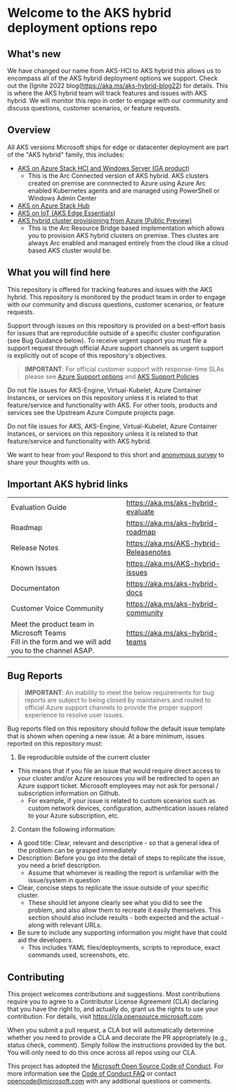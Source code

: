 # Welcome to the AKS hybrid deployment options repo

## What's new
We have changed our name from AKS-HCI to AKS hybrid this allows us to encompass all of the AKS hybrid deployment options we support. Check out the [Ignite 2022 blog\(https://aka.ms/aks-hybrid-blog22) for details.
This is where the AKS hybrid team will track features and issues with AKS hybrid. We will monitor this repo in order to engage with our community and discuss questions, customer scenarios, or feature requests.

## Overview

All AKS versions Microsoft ships for edge or datacenter deployment are part of the "AKS hybrid" family, this includes:
* [AKS on Azure Stack HCI and Windows Server (GA product)](https://aka.ms/aks-hybrid) 
  *  This is the Arc Connected version of AKS hybrid. AKS clusters created on premise are connnected to Azure using Azure Arc enabled Kubernetes agents and are managed using PowerShell or Windows Admin Center
* [AKS on Azure Stack Hub](https://learn.microsoft.com/azure-stack/user/azure-stack-kubernetes-aks-engine-overview)
* [AKS on IoT (AKS Edge Essentials)](https://learn.microsoft.com/en-us/azure/aks/hybrid/aks-edge-overview)
* [AKS hybrid cluster provisioning from Azure (Public Preview)](https://learn.microsoft.com/en-us/azure/aks/hybrid/aks-hybrid-preview-overview)
  * This is the Arc Resource Bridge based implementation which allows you to provision AKS hybrid clusters on premise. Thes clustes are always Arc enabled and managed entirely from the cloud like a cloud based AKS cluster would be. 

## What you will find here
This repository is offered for tracking features and issues with the AKS hybrid. This repository is monitored by the product team in order to engage with our community and discuss questions, customer scenarios, or feature requests.

Support through issues on this repository is provided on a best-effort basis for issues that are reproducible outside of a specific cluster configuration (see Bug Guidance below). To receive urgent support you must file a support request through official Azure support channels as urgent support is explicitly out of scope of this repository's objectives.

> **IMPORTANT**: For official customer support with response-time SLAs please see
[Azure Support options][1] and [AKS Support Policies][2]. 

Do not file issues for AKS-Engine, Virtual-Kubelet, Azure Container Instances, or services on this repository unless it is related to that feature/service and functionality with AKS. For other tools, products and services see the Upstream Azure Compute projects page.

Do not file issues for AKS, AKS-Engine, Virtual-Kubelet, Azure Container Instances, or services on this repository unless it is related to that feature/service and functionality with AKS hybrid.

We want to hear from you! Respond to this short and [anonymous survey](https://aka.ms/AKSHCIPreviewSurvey) to share your thoughts with us.

## Important AKS hybrid links
|||
|-----|-----|
|Evaluation Guide|https://aka.ms/aks-hybrid-evaluate|
|Roadmap|https://aka.ms/aks-hybrid-roadmap|
|Release Notes|https://aka.ms/AKS-hybrid-Releasenotes|
|Known Issues|https://aka.ms/AKS-hybrid-issues|
|Documentaton|https://aka.ms/aks-hybrid-docs|
|Customer Voice Community|https://aka.ms/aks-hybrid-community|
|Meet the product team in Microsoft Teams<br>Fill in the form and we will add you to the channel ASAP.|https://aka.ms/aks-hybrid-teams|

## Bug Reports <a name="bugs"></a>

> **IMPORTANT**: An inability to meet the below requirements for bug reports are subject to being closed by maintainers and routed to official Azure support channels to provide the proper support experience to resolve user issues.

Bug reports filed on this repository should follow the default issue template
that is shown when opening a new issue. At a bare minimum, issues reported on
this repository must:

1. Be reproducible outside of the current cluster

* This means that if you file an issue that would require direct access to
  your cluster and/or Azure resources you will be redirected to open an Azure
  support ticket. Microsoft employees may not ask for personal / subscription
  information on Github.
    * For example, if your issue is related to custom scenarios such as
    custom network devices, configuration, authentication issues related to
    your Azure subscription, etc.

2. Contain the following information:

* A good title: Clear, relevant and descriptive - so that a general idea of the
  problem can be grasped immediately
* Description: Before you go into the detail of steps to replicate the issue,
  you need a brief description.
  * Assume that whomever is reading the report is unfamiliar with the
    issue/system in question
* Clear, concise steps to replicate the issue outside of your specific cluster.
  * These should let anyone clearly see what you did to see the problem, and
    also allow them to recreate it easily themselves. This section should also
    include results - both expected and the actual - along with relevant URLs.
* Be sure to include any supporting information you might have that could aid the developers.
  * This includes YAML files/deployments, scripts to reproduce, exact commands used, screenshots, etc.

[1]: https://azure.microsoft.com/support/options/
[2]: [https://docs.microsoft.com/en-us/azure/aks/support-policies](https://learn.microsoft.com/en-us/azure/aks/hybrid/support-policies)

## Contributing

This project welcomes contributions and suggestions.  Most contributions require you to agree to a
Contributor License Agreement (CLA) declaring that you have the right to, and actually do, grant us
the rights to use your contribution. For details, visit https://cla.opensource.microsoft.com.

When you submit a pull request, a CLA bot will automatically determine whether you need to provide
a CLA and decorate the PR appropriately (e.g., status check, comment). Simply follow the instructions
provided by the bot. You will only need to do this once across all repos using our CLA.

This project has adopted the [Microsoft Open Source Code of Conduct](https://opensource.microsoft.com/codeofconduct/).
For more information see the [Code of Conduct FAQ](https://opensource.microsoft.com/codeofconduct/faq/) or
contact [opencode@microsoft.com](mailto:opencode@microsoft.com) with any additional questions or comments.
